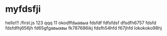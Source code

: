 # myfdsfji 
hello!!!
/first.js
123
qqq
11
okodffdыавыа
fdsfdf
fdfsfdsf
dfsdfh6757
fdsfd
fdsfdfhj656jh
fd65gfgавыавы
fk787686ikj
fdsfh54hfd
f67jhfd
lokokoko98hj

